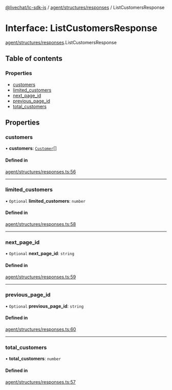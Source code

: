 [@livechat/lc-sdk-js](../README.md) / [agent/structures/responses](../modules/agent_structures_responses.md) / ListCustomersResponse

# Interface: ListCustomersResponse

[agent/structures/responses](../modules/agent_structures_responses.md).ListCustomersResponse

## Table of contents

### Properties

- [customers](agent_structures_responses.ListCustomersResponse.md#customers)
- [limited\_customers](agent_structures_responses.ListCustomersResponse.md#limited_customers)
- [next\_page\_id](agent_structures_responses.ListCustomersResponse.md#next_page_id)
- [previous\_page\_id](agent_structures_responses.ListCustomersResponse.md#previous_page_id)
- [total\_customers](agent_structures_responses.ListCustomersResponse.md#total_customers)

## Properties

### customers

• **customers**: [`Customer`](agent_structures_users.Customer.md)[]

#### Defined in

[agent/structures/responses.ts:56](https://github.com/livechat/lc-sdk-js/blob/25e113d/src/agent/structures/responses.ts#L56)

___

### limited\_customers

• `Optional` **limited\_customers**: `number`

#### Defined in

[agent/structures/responses.ts:58](https://github.com/livechat/lc-sdk-js/blob/25e113d/src/agent/structures/responses.ts#L58)

___

### next\_page\_id

• `Optional` **next\_page\_id**: `string`

#### Defined in

[agent/structures/responses.ts:59](https://github.com/livechat/lc-sdk-js/blob/25e113d/src/agent/structures/responses.ts#L59)

___

### previous\_page\_id

• `Optional` **previous\_page\_id**: `string`

#### Defined in

[agent/structures/responses.ts:60](https://github.com/livechat/lc-sdk-js/blob/25e113d/src/agent/structures/responses.ts#L60)

___

### total\_customers

• **total\_customers**: `number`

#### Defined in

[agent/structures/responses.ts:57](https://github.com/livechat/lc-sdk-js/blob/25e113d/src/agent/structures/responses.ts#L57)
